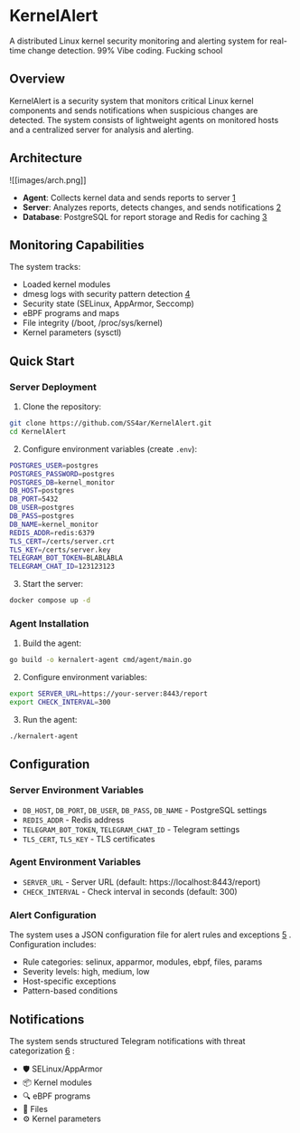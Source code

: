 # KernelAlert

A distributed Linux kernel security monitoring and alerting system for real-time change detection. 99% Vibe coding. Fucking school

## Overview

KernelAlert is a security system that monitors critical Linux kernel components and sends notifications when suspicious changes are detected. The system consists of lightweight agents on monitored hosts and a centralized server for analysis and alerting.

## Architecture
![[images/arch.png]]

- **Agent**: Collects kernel data and sends reports to server [1](#1-0) 
- **Server**: Analyzes reports, detects changes, and sends notifications [2](#1-1) 
- **Database**: PostgreSQL for report storage and Redis for caching [3](#1-2) 

## Monitoring Capabilities

The system tracks:
- Loaded kernel modules
- dmesg logs with security pattern detection [4](#1-3) 
- Security state (SELinux, AppArmor, Seccomp)
- eBPF programs and maps
- File integrity (/boot, /proc/sys/kernel)
- Kernel parameters (sysctl)

## Quick Start

### Server Deployment

1. Clone the repository:
```bash
git clone https://github.com/SS4ar/KernelAlert.git
cd KernelAlert
```

2. Configure environment variables (create `.env`):
```bash
POSTGRES_USER=postgres
POSTGRES_PASSWORD=postgres
POSTGRES_DB=kernel_monitor
DB_HOST=postgres
DB_PORT=5432
DB_USER=postgres
DB_PASS=postgres
DB_NAME=kernel_monitor
REDIS_ADDR=redis:6379
TLS_CERT=/certs/server.crt
TLS_KEY=/certs/server.key
TELEGRAM_BOT_TOKEN=BLABLABLA
TELEGRAM_CHAT_ID=123123123
```

3. Start the server:
```bash
docker compose up -d
```

### Agent Installation

1. Build the agent:
```bash
go build -o kernalert-agent cmd/agent/main.go
```

2. Configure environment variables:
```bash
export SERVER_URL=https://your-server:8443/report
export CHECK_INTERVAL=300
```

3. Run the agent:
```bash
./kernalert-agent
```

## Configuration

### Server Environment Variables

- `DB_HOST`, `DB_PORT`, `DB_USER`, `DB_PASS`, `DB_NAME` - PostgreSQL settings
- `REDIS_ADDR` - Redis address
- `TELEGRAM_BOT_TOKEN`, `TELEGRAM_CHAT_ID` - Telegram settings
- `TLS_CERT`, `TLS_KEY` - TLS certificates

### Agent Environment Variables

- `SERVER_URL` - Server URL (default: https://localhost:8443/report)
- `CHECK_INTERVAL` - Check interval in seconds (default: 300)

### Alert Configuration

The system uses a JSON configuration file for alert rules and exceptions [5](#1-4) . Configuration includes:

- Rule categories: selinux, apparmor, modules, ebpf, files, params
- Severity levels: high, medium, low
- Host-specific exceptions
- Pattern-based conditions

## Notifications

The system sends structured Telegram notifications with threat categorization [6](#1-5) :
- 🛡 SELinux/AppArmor
- 📦 Kernel modules
- 🔍 eBPF programs
- 📄 Files
- ⚙️ Kernel parameters
